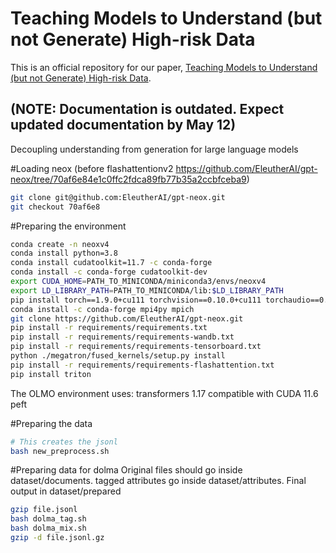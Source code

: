 # Teaching Models to Understand (but not Generate) High-risk Data

This is an official repository for our paper, [Teaching Models to Understand (but not Generate) High-risk Data](https://arxiv.org/abs/2505.03052).

## (NOTE: Documentation is outdated. Expect updated documentation by May 12)
Decoupling understanding from generation for large language models

#Loading neox (before flashattentionv2 https://github.com/EleutherAI/gpt-neox/tree/70af6e84e1c0ffc2fdca89fb77b35a2ccbfceba9)
```bash
git clone git@github.com:EleutherAI/gpt-neox.git
git checkout 70af6e8
```

#Preparing the environment
```bash
conda create -n neoxv4
conda install python=3.8
conda install cudatoolkit=11.7 -c conda-forge
conda install -c conda-forge cudatoolkit-dev
export CUDA_HOME=PATH_TO_MINICONDA/miniconda3/envs/neoxv4
export LD_LIBRARY_PATH=PATH_TO_MINICONDA/lib:$LD_LIBRARY_PATH
pip install torch==1.9.0+cu111 torchvision==0.10.0+cu111 torchaudio==0.9.0 -f https://download.pytorch.org/whl/torch_stable.html
conda install -c conda-forge mpi4py mpich
git clone https://github.com/EleutherAI/gpt-neox.git
pip install -r requirements/requirements.txt
pip install -r requirements/requirements-wandb.txt
pip install -r requirements/requirements-tensorboard.txt
python ./megatron/fused_kernels/setup.py install
pip install -r requirements/requirements-flashattention.txt
pip install triton
```

The OLMO environment uses: 
transformers 1.17 compatible with CUDA 11.6
peft

#Preparing the data
```bash
# This creates the jsonl 
bash new_preprocess.sh 

```

#Preparing data for dolma
Original files should go inside dataset/documents. tagged attributes go inside dataset/attributes. Final output in dataset/prepared
```bash
gzip file.jsonl
bash dolma_tag.sh
bash dolma_mix.sh
gzip -d file.jsonl.gz
```
